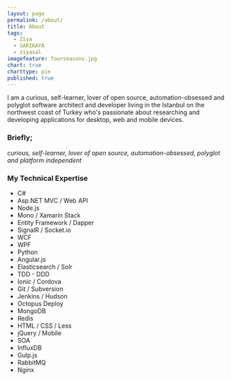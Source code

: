 ```yaml
---
layout: page
permalink: /about/
title: About
tags: 
  - Ziya
  - SARIKAYA
  - ziyasal
imagefeature: fourseasons.jpg
chart: true
charttype: pie
published: true
---
```

I am a curious, self-learner, lover of open source, automation-obsessed and polyglot software architect and developer living in the Istanbul on the northwest coast of Turkey who's passionate about researching and developing applications for desktop, web and mobile devices.

### Briefly;
_curious, self-learner, lover of open source, automation-obsessed, polyglot and platform independent_

### My Technical Expertise
- C#
- Asp.NET MVC / Web API
- Node.js
- Mono / Xamarin Stack
- Entity Framework / Dapper
- SignalR / Socket.io
- WCF
- WPF
- Python
- Angular.js
- Elasticsearch / Solr
- TDD - DDD
- Ionic / Cordova
- Git / Subversion
- Jenkins / Hudson
- Octopus Deploy
- MongoDB
- Redis
- HTML / CSS / Less
- jQuery / Mobile
- SOA
- InfluxDB
- Gulp.js
- RabbitMQ
- Nginx
